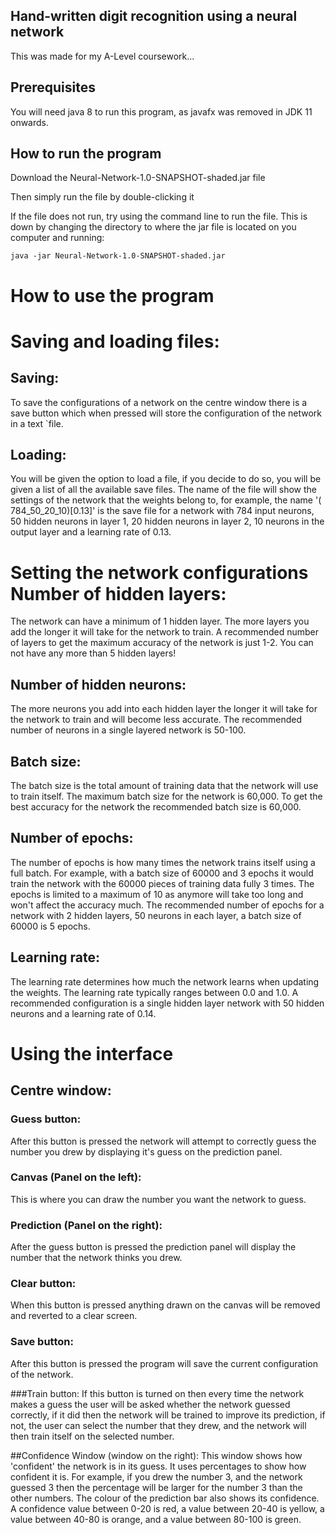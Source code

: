 ## Hand-written digit recognition using a neural network

This was made for my A-Level coursework...

## Prerequisites

You will need java 8 to run this program, as javafx was removed in JDK 11 onwards.

## How to run the program

Download the Neural-Network-1.0-SNAPSHOT-shaded.jar file

Then simply run the file by double-clicking it

If the file does not run, try using the command line to run the file. This is down by changing the directory to where
the jar file is located on you computer and running:

```
java -jar Neural-Network-1.0-SNAPSHOT-shaded.jar
```

# How to use the program

# Saving and loading files:

## Saving:

To save the configurations of a network on the centre window there is a save button which when pressed will store the
configuration of the network in a text `file.

## Loading:

You will be given the option to load a file, if you decide to do so, you will be given a list of all the available save
files. The name of the file will show the settings of the network that the weights belong to, for example, the name '(
784_50_20_10)[0.13]' is the save file for a network with 784 input neurons, 50 hidden neurons in layer 1, 20 hidden
neurons in layer 2, 10 neurons in the output layer and a learning rate of 0.13.

# Setting the network configurations Number of hidden layers:

The network can have a minimum of 1 hidden layer. The more layers you add the longer it will take for the network to
train. A recommended number of layers to get the maximum accuracy of the network is just 1-2. You can not have any more
than 5 hidden layers!

## Number of hidden neurons:

The more neurons you add into each hidden layer the longer it will take for the network to train and will become less
accurate. The recommended number of neurons in a single layered network is 50-100.

## Batch size:

The batch size is the total amount of training data that the network will use to train itself. The maximum batch size
for the network is 60,000. To get the best accuracy for the network the recommended batch size is 60,000.

## Number of epochs:

The number of epochs is how many times the network trains itself using a full batch. For example, with a batch size of
60000 and 3 epochs it would train the network with the 60000 pieces of training data fully 3 times. The epochs is
limited to a maximum of 10 as anymore will take too long and won't affect the accuracy much. The recommended number of
epochs for a network with 2 hidden layers, 50 neurons in each layer, a batch size of 60000 is 5 epochs.

## Learning rate:

The learning rate determines how much the network learns when updating the weights. The learning rate typically ranges
between 0.0 and 1.0. A recommended configuration is a single hidden layer network with 50 hidden neurons and a learning
rate of 0.14.

# Using the interface

## Centre window:

### Guess button:

After this button is pressed the network will attempt to correctly guess the number you drew by displaying it's guess on
the prediction panel.

### Canvas (Panel on the left):

This is where you can draw the number you want the network to guess.

### Prediction (Panel on the right):

After the guess button is pressed the prediction panel will display the number that the network thinks you drew.

### Clear button:

When this button is pressed anything drawn on the canvas will be removed and reverted to a clear screen.

### Save button:

After this button is pressed the program will save the current configuration of the network.

###Train button:
If this button is turned on then every time the network makes a guess the user will be asked whether the network guessed
correctly, if it did then the network will be trained to improve its prediction, if not, the user can select the number
that they drew, and the network will then train itself on the selected number.

##Confidence Window (window on the right):
This window shows how 'confident' the network is in its guess. It uses percentages to show how confident it is. For
example, if you drew the number 3, and the network guessed 3 then the percentage will be larger for the number 3 than the
other numbers. The colour of the prediction bar also shows its confidence. A confidence value between 0-20 is red, a
value between 20-40 is yellow, a value between 40-80 is orange, and a value between 80-100 is green.